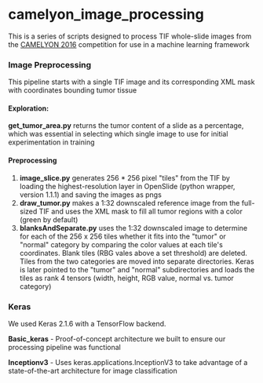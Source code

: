 # camelyon_image_processing

This is a series of scripts designed to process TIF whole-slide images from the [CAMELYON 2016](https://camelyon16.grand-challenge.org/Data/) competition for use in a machine learning framework



### Image Preprocessing

This pipeline starts with a single TIF image and its corresponding XML mask with coordinates bounding tumor tissue

#### Exploration:
**get_tumor_area.py** returns the tumor content of a slide as a percentage, which was essential in selecting which single image to use for initial experimentation in training

#### Preprocessing
1. **image_slice.py** generates 256 * 256 pixel "tiles" from the TIF by loading the highest-resolution layer in OpenSlide (python wrapper, version 1.1.1) and saving the images as pngs
2. **draw_tumor.py** makes a 1:32 downscaled reference image from the full-sized TIF and uses the XML mask to fill all tumor regions with a color (green by default)
3. **blanksAndSeparate.py** uses the 1:32 downscaled image to determine for each of the 256 x 256 tiles whether it fits into the "tumor" or "normal" category by comparing the color values at each tile's coordinates. Blank tiles (RBG vales above a set threshold) are deleted. Tiles from the two categories are moved into separate directories. Keras is later pointed to the "tumor" and "normal" subdirectories and loads the tiles as rank 4 tensors (width, height, RGB value, normal vs. tumor category)


### Keras

We used Keras 2.1.6 with a TensorFlow backend. 

**Basic_keras** - Proof-of-concept architecture we built to ensure our processing pipeline was functional

**Inceptionv3** - Uses keras.applications.InceptionV3 to take advantage of a state-of-the-art architecture for image classification
